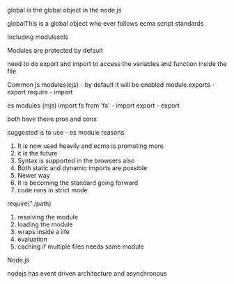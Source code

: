 global is the global object in the node.js


globalThis is a global object who ever follows ecma script standards



Including modulescls

Modules are protected by default

need to do export and import to access the variables and function inside the file

Common js modules(cjs) - by default it will be enabled
module.exports -  export
require - import

es modules (mjs)
import fs from 'fs' - import
export - export

both have theire pros and cons

suggested is to use - es module
reasons
1. It is now used heavily and ecma is promoting more
2. it is the future
3. Syntax is supported in the browsers also
4. Both static and dynamic imports are possible
5. Newer way
6. It is becoming the standard going forward
7. code runs in strict mode



require("./path)
1. resolving the module
2. loading the module
3. wraps inside a iife
4. evaluation 
5. caching if multiple files needs same module

Node.js

nodejs has event driven architecture and asynchronous

